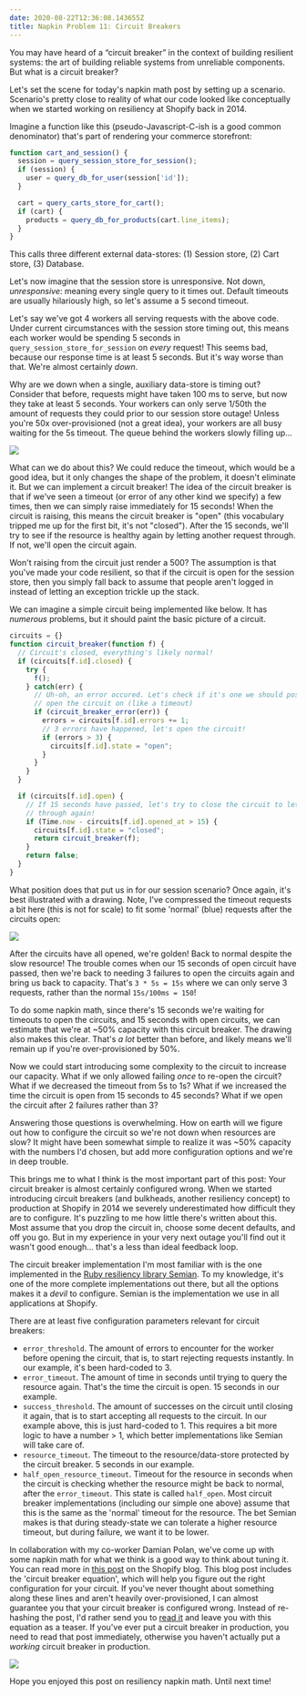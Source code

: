 ```yaml
---
date: 2020-08-22T12:36:08.143655Z
title: Napkin Problem 11: Circuit Breakers
---
```


You may have heard of a “circuit breaker” in the context of building resilient
systems: the art of building reliable systems from unreliable components. But what
is a circuit breaker?

Let's set the scene for today's napkin math post by setting up a scenario.
Scenario's pretty close to reality of what our code looked like conceptually
when we started working on resiliency at Shopify back in 2014.

Imagine a function like this (pseudo-Javascript-C-ish is a good common
denominator) that's part of rendering your commerce storefront:

```javascript
function cart_and_session() {
  session = query_session_store_for_session();
  if (session) {
    user = query_db_for_user(session['id']);
  }

  cart = query_carts_store_for_cart();
  if (cart) {
    products = query_db_for_products(cart.line_items);
  }
}
```

This calls three different external data-stores: (1) Session store, (2) Cart
store, (3) Database.

Let's now imagine that the session store is unresponsive. Not down,
_unresponsive_: meaning every single query to it times out. Default timeouts are
usually hilariously high, so let's assume a 5 second timeout.

Let's say we've got 4 workers all serving requests with the above code. Under current circumstances with the session store timing out, this means
each worker would be spending 5 seconds in `query_session_store_for_session` on
_every_ request! This seems bad, because our response time is at least 5
seconds. But it's way worse than that. We're almost certainly _down_.

Why are we down when a single, auxiliary data-store is timing out? Consider that
before, requests might have taken 100 ms to serve, but now they take at least 5
seconds. Your workers can only serve 1/50th the amount of requests they could
prior to our session store outage! Unless you're 50x over-provisioned (not a
great idea), your workers are all busy waiting for the 5s timeout. The queue
behind the workers slowly filling up...

![](https://buttondown.s3.us-west-2.amazonaws.com/images/5c6d3d44-9b57-4b75-9f00-44dea022b535.png) 

What can we do about this? We could reduce the timeout, which would be a good idea, but it only changes the shape of the problem, it doesn't eliminate it. But we can implement a circuit breaker! The idea of the
circuit breaker is that if we've seen a timeout (or error of any other kind we
specify) a few times, then we can simply raise immediately for 15 seconds! When
the circuit is raising, this means the circuit breaker is "open" (this
vocabulary tripped me up for the first bit, it's not "closed"). After the 15
seconds, we'll try to see if the resource is healthy again by letting another
request through. If not, we'll open the circuit again.

Won't raising from the circuit just render a 500? The assumption is that you've
made your code resilient, so that if the circuit is open for the session
store, then you simply fall back to assume that people aren't logged in instead of letting an exception trickle up the stack.

We can imagine a simple circuit being implemented like below. It has _numerous_
problems, but it should paint the basic picture of a circuit.

```javascript
circuits = {}
function circuit_breaker(function f) {
  // Circuit's closed, everything's likely normal!
  if (circuits[f.id].closed) {
    try {
      f();
    } catch(err) {
      // Uh-oh, an error occured. Let's check if it's one we should possibly
      // open the circuit on (like a timeout)
      if (circuit_breaker_error(err)) {
        errors = circuits[f.id].errors += 1;
        // 3 errors have happened, let's open the circuit!
        if (errors > 3) {
          circuits[f.id].state = "open";
        }
      }
    }
  }

  if (circuits[f.id].open) {
    // If 15 seconds have passed, let's try to close the circuit to let requests
    // through again!
    if (Time.now - circuits[f.id].opened_at > 15) {
      circuits[f.id].state = "closed";
      return circuit_breaker(f);
    }
    return false;
  }
}
```

What position does that put us in for our session scenario? Once again, it's best
illustrated with a drawing. Note, I've compressed the timeout requests a bit
here (this is not for scale) to fit some 'normal' (blue) requests after the
circuits open:

![](https://buttondown.s3.us-west-2.amazonaws.com/images/4f78974a-657c-48be-8e1c-235b21fb23f5.png) 

After the circuits have all opened, we're golden! Back to normal despite the
slow resource! The trouble comes when our 15 seconds of open circuit have
passed, then we're back to needing 3 failures to open the circuits again and
bring us back to capacity.  That's `3 * 5s = 15s` where we can only serve 3
requests, rather than the normal `15s/100ms = 150`!

To do some napkin math, since there's 15 seconds we're waiting for timeouts to
open the circuits, and 15 seconds with open circuits, we can estimate that we're
at ~50% capacity with this circuit breaker. The drawing also makes this clear. That's _a lot_ better than before,
and likely means we'll remain up if you're over-provisioned by 50%.

Now we could start introducing some complexity to the circuit to increase our
capacity. What if we only allowed failing _once_ to re-open the circuit? What if
we decreased the timeout from 5s to 1s? What if we increased the time the
circuit is open from 15 seconds to 45 seconds? What if we open the circuit after 2 failures rather than 3?

Answering those questions is overwhelming. How on earth will we figure out how to configure the circuit so we're not down when resources are slow? It might have been somewhat simple to
realize it was ~50% capacity with the numbers I'd chosen, but add more
configuration options and we're in deep trouble.

This brings me to what I think is the most important part of this post: Your
circuit breaker is almost certainly configured wrong. When we started
introducing circuit breakers (and bulkheads, another resiliency concept) to
production at Shopify in 2014 we severely underestimated how difficult they
are to configure. It's puzzling to me how little there's written about
this. Most assume that you drop the circuit in, choose some decent defaults, and off you
go. But in my experience in your very next outage you'll find out it wasn't good enough... that's a
less than ideal feedback loop.

The circuit breaker implementation I'm most familiar with is the one implemented
in the [Ruby resiliency library Semian][1]. To my knowledge, it's one of the
more complete implementations out there, but all the options makes it a _devil_
to configure. Semian is the implementation we use in all applications at Shopify.

There are at least five configuration parameters relevant for circuit breakers:

* `error_threshold`. The amount of errors to encounter for the worker before
  opening the circuit, that is, to start rejecting requests instantly. In our
  example, it's been hard-coded to 3.
* `error_timeout`. The amount of time in seconds until trying to query the
  resource again. That's the time the circuit is open. 15 seconds in our example.
* `success_threshold`. The amount of successes on the circuit until closing it
  again, that is to start accepting all requests to the circuit. In our example
  above, this is just hard-coded to 1. This requires a bit more logic to have a
  number > 1, which better implementations like Semian will take care of.
* `resource_timeout`. The timeout to the resource/data-store protected by the circuit breaker. 5 seconds in our example.
* `half_open_resource_timeout`. Timeout for the resource in seconds when the
  circuit is checking whether the resource might be back to normal, after the `error_timeout`. This state is called `half_open`. Most circuit breaker implementations (including our simple one
  above) assume that this is the same as the 'normal' timeout for the resource.
  The bet Semian makes is that during steady-state we can tolerate a higher
  resource timeout, but during failure, we want it to be lower.

In collaboration with my co-worker Damian Polan, we've come up with some napkin math for what we
think is a good way to think about tuning it. You can read more in [this
post][2] on the Shopify blog. This blog post includes the 'circuit breaker
equation', which will help you figure out the right configuration for your
circuit. If you've never thought about something along these lines and aren't
heavily over-provisioned, I can almost guarantee you that your circuit breaker
is configured wrong. Instead of re-hashing the post, I'd rather send you to [read
it][2] and leave you with this equation as a teaser. If you've ever put a circuit breaker in production, you need to read that post immediately, otherwise you haven't actually put a _working_ circuit breaker in production.

 ![](https://buttondown.s3.us-west-2.amazonaws.com/images/81f5ee49-9539-4235-8091-54f3ae34170b.png) 


Hope you enjoyed this post on resiliency napkin math. Until next time!

[1]: https://github.com/shopify/semian
[2]: https://engineering.shopify.com/blogs/engineering/circuit-breaker-misconfigured